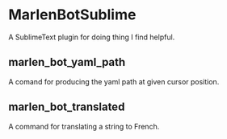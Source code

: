 # MarlenBotSublime
A SublimeText plugin for doing thing I find helpful.


## marlen_bot_yaml_path
A comand for producing the yaml path at given cursor position.

## marlen_bot_translated
A command for translating a string to French.
